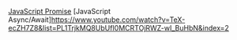 [JavaScript Promise](https://www.youtube.com/watch?v=Wx2o-lnS8Bk)
[JavaScript Async/Await]<https://www.youtube.com/watch?v=TeX-ecZH7Z8&list=PL1TrjkMQ8UbUfI0MCRTOjRWZ-wI_BuHbN&index=2>
